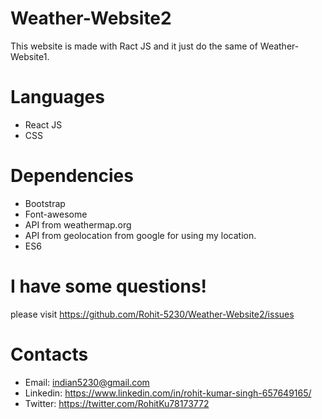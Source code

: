 Weather-Website2
=
This website is made with Ract JS and it just do the same of Weather-Website1.

Languages
=
- React JS
- CSS

Dependencies
=
- Bootstrap
- Font-awesome
- API from weathermap.org
- API from geolocation from google for using my location.
- ES6

I have some questions!
=
please visit https://github.com/Rohit-5230/Weather-Website2/issues

Contacts
=
- Email: indian5230@gmail.com
- Linkedin: https://www.linkedin.com/in/rohit-kumar-singh-657649165/
- Twitter: https://twitter.com/RohitKu78173772


